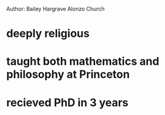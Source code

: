 Author: Bailey Hargrave Alonzo Church
# deeply religious
# taught both mathematics and philosophy at Princeton
# recieved PhD in 3 years

